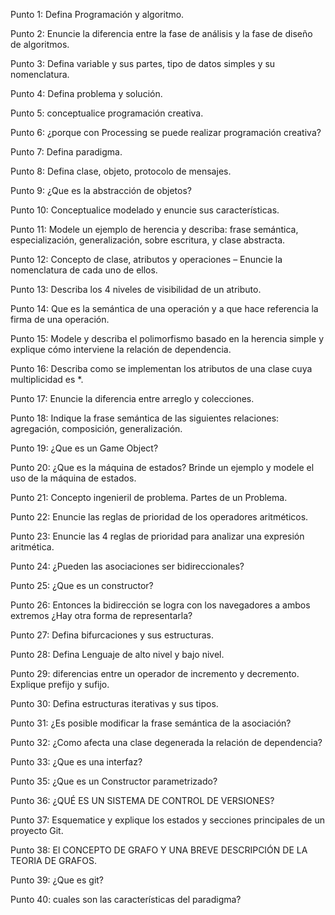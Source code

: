 Punto 1: Defina Programación y algoritmo.

Punto 2: Enuncie la diferencia entre la fase de análisis y la fase de diseño de algoritmos.

Punto 3: Defina variable y sus partes, tipo de datos simples y su nomenclatura.

Punto 4: Defina problema y solución.

Punto 5: conceptualice programación creativa.

Punto 6: ¿porque con Processing se puede realizar programación creativa?

Punto 7: Defina paradigma.

Punto 8: Defina clase, objeto, protocolo de mensajes.

Punto 9: ¿Que es la abstracción de objetos?

Punto 10: Conceptualice modelado y enuncie sus características. 

Punto 11: Modele un ejemplo de herencia y describa: frase semántica, especialización, generalización, sobre 
escritura, y clase abstracta.

Punto 12: Concepto de clase, atributos y operaciones – Enuncie la nomenclatura de cada uno de ellos.

Punto 13: Describa los 4 niveles de visibilidad de un atributo.

Punto 14: Que es la semántica de una operación y a que hace referencia la firma de una operación. 

Punto 15: Modele y describa el polimorfismo basado en la herencia simple y explique cómo interviene la relación de 
dependencia.

Punto 16: Describa como se implementan los atributos de una clase cuya multiplicidad es *.

Punto 17: Enuncie la diferencia entre arreglo y colecciones.

Punto 18: Indique la frase semántica de las siguientes relaciones: agregación, composición, generalización.

Punto 19: ¿Que es un Game Object?

Punto 20: ¿Que es la máquina de estados? Brinde un ejemplo y modele el uso de la máquina de estados.

Punto 21: Concepto ingenieril de problema. Partes de un Problema.

Punto 22: Enuncie las reglas de prioridad de los operadores aritméticos.

Punto 23: Enuncie las 4 reglas de prioridad para analizar una expresión aritmética.

Punto 24: ¿Pueden las asociaciones ser bidireccionales?

Punto 25: ¿Que es un constructor?

Punto 26: Entonces la bidirección se logra con los navegadores a ambos extremos ¿Hay otra forma de 
representarla?

Punto 27: Defina bifurcaciones y sus estructuras.

Punto 28: Defina Lenguaje de alto nivel y bajo nivel.

Punto 29: diferencias entre un operador de incremento y decremento. Explique prefijo y sufijo.

Punto 30: Defina estructuras iterativas y sus tipos.

Punto 31: ¿Es posible modificar la frase semántica de la asociación?

Punto 32: ¿Como afecta una clase degenerada la relación de dependencia?

Punto 33: ¿Que es una interfaz?

Punto 35: ¿Que es un Constructor parametrizado?

Punto 36: ¿QUÉ ES UN SISTEMA DE CONTROL DE VERSIONES?

Punto 37: Esquematice y explique los estados y secciones principales de un proyecto Git.

Punto 38: El CONCEPTO DE GRAFO Y UNA BREVE DESCRIPCIÓN DE LA TEORIA DE GRAFOS.

Punto 39: ¿Que es git?

Punto 40: cuales son las características del paradigma?
